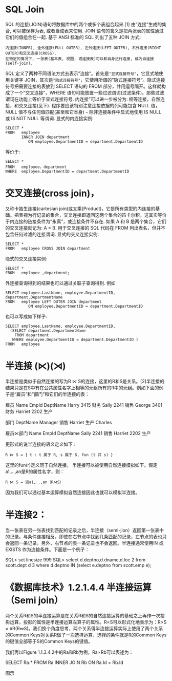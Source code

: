 # SQL Join

SQL 的连接(JOIN)语句将数据库中的两个或多个表组合起来.[1] 由”连接”生成的集合, 可以被保存为表, 或者当成表来使用. JOIN 语句的含义是把两张表的属性通过它们的值组合在一起. 基于 ANSI 标准的 SQL 列出了五种 JOIN 方式:

```
内连接(INNER), 全外连接(FULL OUTER), 左外连接(LEFT OUTER), 右外连接(RIGHT OUTER)和交叉连接(CROSS). 
在特定的情况下, 一张表(基本表, 视图, 或连接表)可以和自身进行连接, 成为自连接(self-join).
```

SQL 定义了两种不同语法方式去表示”连接”。首先是`"显式连接符号"`，它显式地使用关键字 JOIN，其次是`"隐式连接符号"`，它使用所谓的”隐式连接符号”。隐式连接符号把需要连接的表放到 SELECT 语句的 FROM 部分，并用逗号隔开。这样就构成了一个”交叉连接”，WHERE 语句可能放置一些过滤谓词(过滤条件)。那些过滤谓词在功能上等价于显式连接符号. 
内连接”可以进一步被分为: 相等连接，自然连接，和交叉连接(见下). 
程序要应该特别注意连接依据的列可能包含 NULL 值，NULL 值不与任何值匹配(甚至和它本身) – 除非连接条件中显式地使用 IS NULL 或 IS NOT NULL 等谓词. 
显式的内连接实例:

```
SELECT *
FROM   employee 
       INNER JOIN department 
          ON employee.DepartmentID = department.DepartmentID
```

等价于:

```
SELECT *  
FROM   employee，department 
WHERE  employee.DepartmentID = department.DepartmentID
```

# 交叉连接(cross join)，

又称卡笛生连接(cartesian join)或叉乘(Product)，它是所有类型的内连接的基础。把表视为行记录的集合，交叉连接即返回这两个集合的笛卡尔积。这其实等价于内连接的链接条件为”永真”，或连接条件不存在. 
如果 A 和 B 是两个集合，它们的交叉连接就记为: A × B. 
用于交叉连接的 SQL 代码在 FROM 列出表名，但并不包含任何过滤的连接谓词. 
显式的交叉连接实例:

```
SELECT *
FROM   employee CROSS JOIN department
```

隐式的交叉连接实例:

```
SELECT *
FROM   employee ,department;
```

外连接查询得到的结果也可以通过关联子查询得到. 例如

```
SELECT employee.LastName, employee.DepartmentID, department.DepartmentName 
FROM   employee LEFT OUTER JOIN department 
          ON employee.DepartmentID = department.DepartmentID
```

也可以写成如下样子:

```
SELECT employee.LastName, employee.DepartmentID,
  (SELECT department.DepartmentName 
    FROM department
   WHERE employee.DepartmentID = department.DepartmentID )
FROM   employee
```

# 半连接 (⋉)(⋊)

半连接是类似于自然连接的写为R ⋉ S的连接，这里的R和S是关系。[2]半连接的结果只是在S中有在公共属性名字上相等的元组所有的R中的元组。例如下面的例子是“雇员”和“部门”和它们的半连接的表：

雇员 
Name EmpId DeptName 
Harry 3415 财务 
Sally 2241 销售 
George 3401 财务 
Harriet 2202 生产

部门 
DeptName Manager 
销售 Harriet 
生产 Charles

雇员⋉部门 
Name EmpId DeptName 
Sally 2241 销售 
Harriet 2202 生产

更形式的说半连接的语义定义如下：

```
R ⋉ S = { t : t 属于 R, s 属于 S, fun (t 并 s) }
```

这里的fun(r)定义同于自然连接。 
半连接可以被使用自然连接模拟如下。假定a1,…,an是R的属性名字，则：

```
R ⋉ S = 派a1,..,an（R⋈S）
```

因为我们可以通过基本运算模拟自然连接因此也就可以模拟半连接。

# 半连接2：

当一张表在另一张表找到匹配的记录之后，半连接（semi-jion）返回第一张表中的记录。与条件连接相反，即使在右节点中找到几条匹配的记录，左节点的表也只会返回一条记录。另外，右节点的表一条记录也不会返回。半连接通常使用IN 或 EXISTS 作为连接条件。下面是一个例子：

SQL> set linesize 999 
SQL> select d.deptno,d.dname,d.loc 
2 from scott.dept d 
3 where d.deptno IN (select e.deptno from scott.emp e);

# 《数据库技术》1.2.1.4.4 半连接运算（Semi join）

两个关系R和S的半连接运算是在关系R和S的自然连接运算的基础之上再作一次投影运算，投影的属性是半连接运算左算子的属性。R∝S可以形式化地表示为：R∝S = πR(R∞S)。我们换个角度思考，两个关系得半连接运算实际上使用了两个关系的Common Keys对关系R做了一次选择运算，选择的条件就是R的Common Keys的键值全部等于S的Common Keys的键值。

我们再以Figure 1.1.3.4.2中的Ra和Rb为例，Ra∝Rb可以表述为：

SELECT Ra.* FROM Ra INNER JOIN Rb ON Ra.Id = Rb.Id

图示
